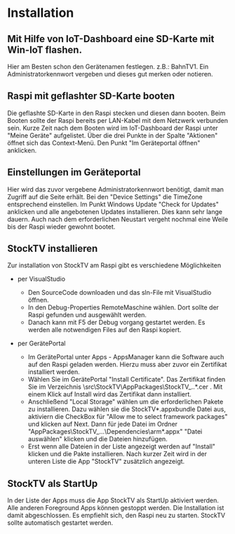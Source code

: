 # Installation

## Mit Hilfe von IoT-Dashboard eine SD-Karte mit Win-IoT flashen. 
Hier am Besten schon den Gerätenamen festlegen. z.B.: BahnTV1. 
Ein Administratorkennwort vergeben und dieses gut merken oder notieren.

## Raspi mit geflashter SD-Karte booten
Die geflashte SD-Karte in den Raspi stecken und diesen dann booten. Beim Booten sollte der Raspi bereits per LAN-Kabel
mit dem Netzwerk verbunden sein. Kurze Zeit nach dem Booten wird im IoT-Dashboard der Raspi unter "Meine Geräte" aufgelistet.
Über die drei Punkte in der Spalte "Aktionen" öffnet sich das Context-Menü. Den Punkt "Im Geräteportal öffnen" anklicken.

## Einstellungen im Geräteportal
Hier wird das zuvor vergebene Administratorkennwort benötigt, damit man Zugriff auf die Seite erhält.
Bei den "Device Settings" die TimeZone entsprechend einstellen. Im Punkt Windows Update "Check for Updates" anklicken und alle angebotenen Updates installieren. 
Dies kann sehr lange dauern. Auch nach dem erforderlichen Neustart vergeht nochmal eine Weile bis der Raspi wieder gewohnt bootet.

## StockTV installieren
Zur installation von StockTV am Raspi gibt es verschiedene Möglichkeiten
* per VisualStudio
  * Den SourceCode downloaden und das sln-File mit VisualStudio öffnen. 
  * In den Debug-Properties RemoteMaschine wählen. Dort sollte der Raspi gefunden und ausgewählt werden. 
  * Danach kann mit F5 der Debug vorgang gestartet werden. Es werden alle notwendigen Files auf den Raspi kopiert.

* per GerätePortal
  * Im GerätePortal unter Apps - AppsManager kann die Software auch auf den Raspi geladen werden. Hierzu muss aber zuvor ein Zertifikat installiert werden. 
  * Wählen Sie im GerätePortal "Install Certificate". Das Zertifikat finden Sie im Verzeichnis \src\StockTV\AppPackages\StockTV_..\*.cer . Mit einem Klick auf Install wird das Zertifikat dann installiert. 
  * Anschließend "Local Storage" wählen um die erforderlichen Pakete zu installieren. Dazu wählen sie die StockTV*.appxbundle Datei aus, aktiviern die CheckBox für "Allow me to select framework packages" und klicken auf Next. Dann für jede Datei im Ordner "AppPackages\StockTV_...\Dependencies\arm\*.appx" "Datei auswählen" klicken und die Dateien hinzufügen. 
  * Erst wenn alle Dateien in der Liste angezeigt werden auf "Install" klicken und die Pakte installieren. Nach kurzer Zeit wird in der unteren Liste die App "StockTV" zusätzlich angezeigt.
	
## StockTV als StartUp
In der Liste der Apps muss die App StockTV als StartUp aktiviert werden. Alle anderen Foreground Apps können gestoppt werden.
Die Installation ist damit abgeschlossen. Es empfiehlt sich, den Raspi neu zu starten.
StockTV sollte automatisch gestartet werden.
